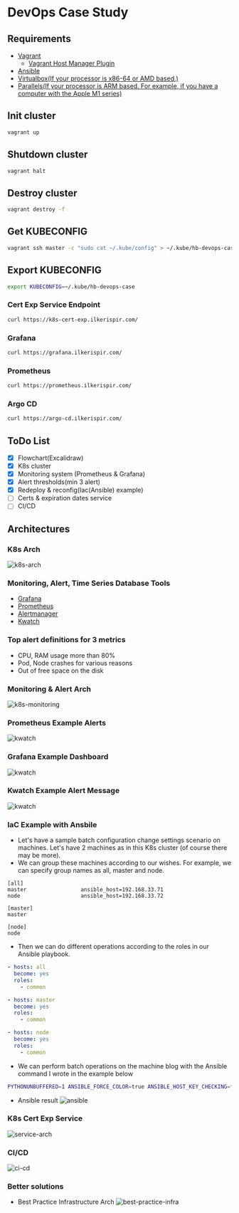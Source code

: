 # DevOps Case Study

## Requirements

* [Vagrant](https://www.vagrantup.com/downloads)
  * [Vagrant Host Manager Plugin](https://github.com/devopsgroup-io/vagrant-hostmanager)
* [Ansible](https://docs.ansible.com/ansible/latest/installation_guide/intro_installation.html)
* [Virtualbox(If your processor is x86-64 or AMD based.)](https://www.virtualbox.org/wiki/Downloads)
* [Parallels(If your processor is ARM based. For example, if you have a computer with the Apple M1 series)](https://www.parallels.com/eu/products/desktop/trial/)

## Init cluster
```bash
vagrant up
```

## Shutdown cluster
```bash
vagrant halt
```

## Destroy cluster
```bash
vagrant destroy -f
```
## Get KUBECONFIG
```bash
vagrant ssh master -c "sudo cat ~/.kube/config" > ~/.kube/hb-devops-case
```

## Export KUBECONFIG
```bash
export KUBECONFIG=~/.kube/hb-devops-case
```

### Cert Exp Service Endpoint
```bash
curl https://k8s-cert-exp.ilkerispir.com/
```

### Grafana
```bash
curl https://grafana.ilkerispir.com/
```

### Prometheus
```bash
curl https://prometheus.ilkerispir.com/
```

### Argo CD
```bash
curl https://argo-cd.ilkerispir.com/
```

## ToDo List
- [x] Flowchart(Excalidraw)
- [x] K8s cluster
- [x] Monitoring system (Prometheus & Grafana)
- [x] Alert thresholds(min 3 alert)
- [x] Redeploy & reconfig(Iac(Ansible) example)
- [ ] Certs & expiration dates service
- [ ] CI/CD

## Architectures

### K8s Arch
![k8s-arch](./screenshots/k8s-cluster.png)

### Monitoring, Alert, Time Series Database Tools
* [Grafana](https://grafana.com/docs/)
* [Prometheus](https://prometheus.io/docs/introduction/overview/)
* [Alertmanager](https://prometheus.io/docs/alerting/latest/alertmanager/)
* [Kwatch](https://github.com/abahmed/kwatch/)

### Top alert definitions for 3 metrics
* CPU, RAM usage more than 80%
* Pod, Node crashes for various reasons
* Out of free space on the disk

### Monitoring & Alert Arch
![k8s-monitoring](./screenshots/k8s-monitoring.png)

### Prometheus Example Alerts
![kwatch](./screenshots/grafana.png)

### Grafana Example Dashboard
![kwatch](./screenshots/prometheus.png)

### Kwatch Example Alert Message
![kwatch](./screenshots/kwatch.png)

### IaC Example with Ansbile
* Let's have a sample batch configuration change settings scenario on machines. Let's have 2 machines as in this K8s cluster (of course there may be more).
* We can group these machines according to our wishes. For example, we can specify group names as all, master and node.

```
[all]
master                 ansible_host=192.168.33.71
node                   ansible_host=192.168.33.72

[master]
master

[node]
node
```

* Then we can do different operations according to the roles in our Ansible playbook.

```yaml
- hosts: all
  become: yes
  roles:
    - common

- hosts: master
  become: yes
  roles:
    - common

- hosts: node
  become: yes
  roles:
    - common
```

* We can perform batch operations on the machine blog with the Ansible command I wrote in the example below
```bash
PYTHONUNBUFFERED=1 ANSIBLE_FORCE_COLOR=true ANSIBLE_HOST_KEY_CHECKING=false ANSIBLE_SSH_ARGS='-o UserKnownHostsFile=/dev/null -o IdentitiesOnly=yes -o ControlMaster=auto -o ControlPersist=60s' ansible-playbook --connection=ssh --timeout=30 --user="vagrant" --limit="all" --inventory-file=./hosts --ask-pass --become -vvv ansible.yml
```

* Ansible result
![ansible](./screenshots/ansible.png)

### K8s Cert Exp Service
![service-arch](./screenshots/service-arch.png)

### CI/CD

![ci-cd](./screenshots/ci-cd.png)

### Better solutions

* Best Practice Infrastructure Arch 
![best-practice-infra](./screenshots/best-practice-infra.png)
